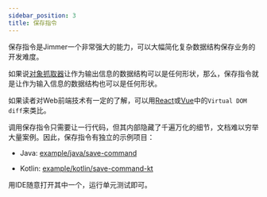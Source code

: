 ```yaml
---
sidebar_position: 3
title: 保存指令
---
```


保存指令是Jimmer一个非常强大的能力，可以大幅简化复杂数据结构保存业务的开发难度。

如果说[对象抓取器](../../query/object-fetcher)让作为输出信息的数据结构可以是任何形状，那么，保存指令就是让作为输入信息的数据结构也可以是任何形状。

如果读者对Web前端技术有一定的了解，可以用[React](https://react.dev/)或[Vue](https://vuejs.org/)中的`Virtual DOM diff`来类比。

调用保存指令只需要让一行代码，但其内部隐藏了千遍万化的细节，文档难以穷举大量案例。因此，保存指令有独立的示例项目：

-   Java: [example/java/save-command](https://github.com/babyfish-ct/jimmer/tree/main/example/java/save-command)

-   Kotlin: [example/kotlin/save-command-kt](https://github.com/babyfish-ct/jimmer/tree/main/example/kotlin/save-command-kt)

用IDE随意打开其中一个，运行单元测试即可。